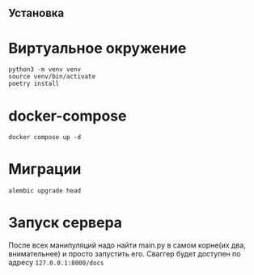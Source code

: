 ## Установка
# Виртуальное окружение
```
python3 -m venv venv
source venv/bin/activate
poetry install
```

# docker-compose
```
docker compose up -d
```

# Миграции
```
alembic upgrade head
```

# Запуск сервера
После всех манипуляций надо найти main.py в самом корне(их два, внимательнее) и просто запустить его. Сваггер будет доступен по адресу `127.0.0.1:8000/docs`
